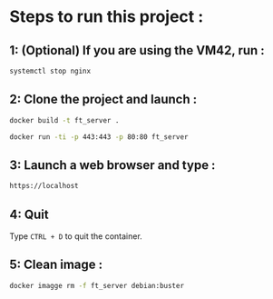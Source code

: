 Steps to run this project :<a name="TOP"></a>
===================

## 1: (Optional) If you are using the VM42, run :
```bash
systemctl stop nginx
```

## 2: Clone the project and launch :
```bash
docker build -t ft_server .
```

```bash
docker run -ti -p 443:443 -p 80:80 ft_server
```

## 3: Launch a web browser and type :
```bash
https://localhost
```

## 4: Quit
Type `CTRL + D` to quit the container.

## 5: Clean image :
```bash
docker imagge rm -f ft_server debian:buster
```
